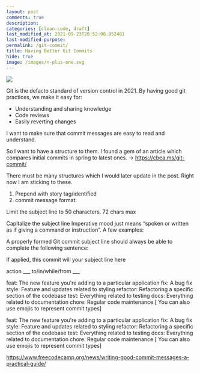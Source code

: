 ```yaml
---
layout: post
comments: true
description:
categories: [clean-code, draft]
last_modified_at: 2021-09-23T20:52:08.052481
last-modified-purpose:
permalink: /git-commit/
title: Having Better Git Commits
hide: true
image: /images/n-plus-one.svg
---
```

![](/images/switch-jobs.jpg)

Git is the defacto standard of version control in 2021. By having good git practices, we make it easy for:
- Understanding and sharing knowledge
- Code reviews
- Easily reverting changes

I want to make sure that commit messages are easy to read and understand.

So I want to have a structure to them. I found a gem of an article which compares initial commits in spring to latest ones. -> https://cbea.ms/git-commit/

There must be many structures which I would later update in the post. Right now I am sticking to these.

1. Prepend with story tag/identified
2. commit message format:

Limit the subject line to 50 characters. 72 chars max

Capitalize the subject line
Imperative mood just means “spoken or written as if giving a command or instruction”. A few examples:

A properly formed Git commit subject line should always be able to complete the following sentence:

If applied, this commit will your subject line here


action ___ to/in/while/from ___

feat: The new feature you're adding to a particular application
fix: A bug fix
style: Feature and updates related to styling
refactor: Refactoring a specific section of the codebase
test: Everything related to testing
docs: Everything related to documentation
chore: Regular code maintenance.[ You can also use emojis to represent commit types]


feat: The new feature you're adding to a particular application
fix: A bug fix
style: Feature and updates related to styling
refactor: Refactoring a specific section of the codebase
test: Everything related to testing
docs: Everything related to documentation
chore: Regular code maintenance.[ You can also use emojis to represent commit types]



https://www.freecodecamp.org/news/writing-good-commit-messages-a-practical-guide/